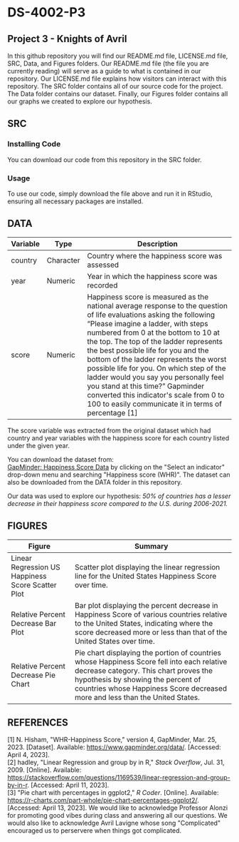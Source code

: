 # DS-4002-P3
## Project 3 - Knights of Avril
In this github repository you will find our README.md file, LICENSE.md file, SRC, Data, and Figures folders. Our README.md file (the file you are currently reading) will serve as a guide to what is contained in our repository. Our LICENSE.md file explains how visitors can interact with this repository. The SRC folder contains all of our source code for the project. The Data folder contains our dataset. Finally, our Figures folder contains all our graphs we created to explore our hypothesis.

## SRC
### Installing Code
You can download our code from this repository in the SRC folder. 
### Usage
To use our code, simply download the file above and run it in RStudio, ensuring all necessary packages are installed. 

## DATA
| Variable | Type | Description |
| --- | --- | --- |
| country | Character | Country where the happiness score was assessed |
| year | Numeric | Year in which the happiness score was recorded |
| score | Numeric | Happiness score is measured as the national average response to the question of life evaluations asking the following “Please imagine a ladder, with steps numbered from 0 at the bottom to 10 at the top. The top of the ladder represents the best possible life for you and the bottom of the ladder represents the worst possible life for you. On which step of the ladder would you say you personally feel you stand at this time?” Gapminder converted this indicator's scale from 0 to 100 to easily communicate it in terms of percentage [1]|

The score variable was extracted from the original dataset which had country and year variables with the happiness score for each country listed under the given year.


You can download the dataset from:\
[GapMinder: Happiness Score Data](https://www.gapminder.org/data/) by clicking on the "Select an indicator" drop-down menu and searching "Happiness score (WHR)". The dataset can also be downloaded from the DATA folder in this repository.

Our data was used to explore our hypothesis: *50% of countries has a lesser decrease in their happiness score compared to the U.S. during 2006-2021.*

## FIGURES
| Figure | Summary |
| ------ | ------- |
| Linear Regression US Happiness Score Scatter Plot | Scatter plot displaying the linear regression line for the United States Happiness Score over time. |
| Relative Percent Decrease Bar Plot | Bar plot displaying the percent decrease in Happiness Score of various countries relative to the United States, indicating where the score decreased more or less than that of the United States over time. |
| Relative Percent Decrease Pie Chart | Pie chart displaying the portion of countries whose Happiness Score fell into each relative decrease category. This chart proves the hypothesis by showing the percent of countries whose Happiness Score decreased more and less than the United States. |


## REFERENCES
[1] N. Hisham, "WHR-Happiness Score," version 4, GapMinder, Mar. 25, 2023. [Dataset]. Available: https://www.gapminder.org/data/. [Accessed: April 4, 2023].\
[2] hadley, "Linear Regression and group by in R," *Stack Overflow*, Jul. 31, 2009. [Online]. Available: https://stackoverflow.com/questions/1169539/linear-regression-and-group-by-in-r. [Accessed: April 11, 2023].\
[3] "Pie chart with percentages in ggplot2," *R Coder*. [Online]. Available: https://r-charts.com/part-whole/pie-chart-percentages-ggplot2/. [Accessed: April 13, 2023].
We would like to acknowledge Professor Alonzi for promoting good vibes during class and answering all our questions. We would also like to acknowledge Avril Lavigne whose song   "Complicated" encouraged us to perservere when things got complicated.  
